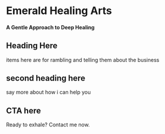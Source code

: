 # Emerald Healing Arts
#### A Gentle Approach to Deep Healing

## Heading Here
items here are for rambling and telling them about the business

## second heading here
say more about how i can help you

## CTA here
Ready to exhale? Contact me now.
